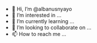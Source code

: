 - 👋 Hi, I’m @albanusnyayo
- 👀 I’m interested in ...
- 🌱 I’m currently learning ...
- 💞️ I’m looking to collaborate on ...
- 📫 How to reach me ...

<!---
albanusnyayo/albanusnyayo is a ✨ special ✨ repository because its `README.md` (this file) appears on your GitHub profile.
You can click the Preview link to take a look at your changes.
--->

